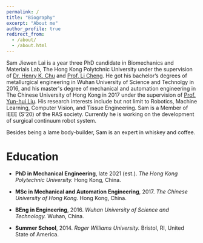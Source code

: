 ```yaml
---
permalink: /
title: "Biography"
excerpt: "About me"
author_profile: true
redirect_from: 
  - /about/
  - /about.html
---
```


Sam Jiewen Lai is a year three PhD candidate in Biomechanics and Materials Lab, The Hong Kong Polytchnic University under the supervision of [Dr. Henry K. Chu](https://www.polyu.edu.hk/me/people/academic-teaching-staff/chu-kar-hang-henry-dr/) and [Prof. Li Cheng](https://www.polyu.edu.hk/me/people/academic-teaching-staff/cheng-li-prof/). He got his bachelor’s degrees of metallurgical engineering in Wuhan University of Science and Technolgy in 2016, and his master's degree of mechanical and automation engineering in The Chinese University of Hong Kong in 2017 under the supervision of [Prof. Yun-hui Liu](http://www.mae.cuhk.edu.hk/people/list.php?name=yhliu). His research interests include but not limit to Robotics, Machine Learning, Computer Vision, and Tissue Engineering. Sam is a Member of IEEE (S'20) of the RAS society. Currently he is working on the development of surgical continuum robot system.

Besides being a lame body-builder, Sam is an expert in whiskey and coffee.




Education
======
+ **PhD in Mechanical Engineering**, late 2021 (est.).
_The Hong Kong Polytechnic University._
Hong Kong, China.


+ **MSc in Mechanical and Automation Engineering**, 2017.
_The Chinese University of Hong Kong._
Hong Kong, China.


+ **BEng in Engineering**, 2016.
_Wuhan University of Science and Technology._
Wuhan, China.

+ **Summer School**, 2014.
_Roger Williams University._
Bristol, RI, United State of America.


